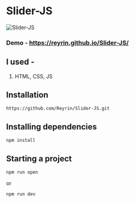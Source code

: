 # Slider-JS

![Slider-JS](https://user-images.githubusercontent.com/51198976/124338413-89f20a00-dbb0-11eb-8e85-8cf0bb062840.png)

### Demo - https://reyrin.github.io/Slider-JS/

## I used - 
1. HTML, CSS, JS

## Installation
```
https://github.com/Reyrin/Slider-JS.git
```
## Installing dependencies
```
npm install
```
## Starting a project
```
npm run open
```
or
```
npm run dev
```
